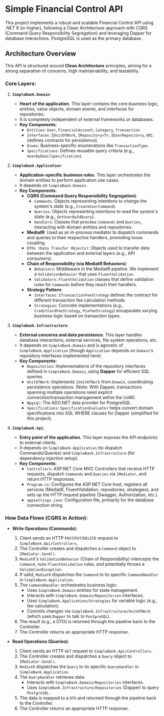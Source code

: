 # Simple Financial Control API

This project implements a robust and scalable Financial Control API using .NET 8 (or higher), following a Clean Architecture approach with CQRS (Command Query Responsibility Segregation) and leveraging Dapper for database interactions. PostgreSQL is used as the primary database.

## Architecture Overview

This API is structured around **Clean Architecture** principles, aiming for a strong separation of concerns, high maintainability, and testability.

### Core Layers:

1.  **`SimpleBank.Domain`**:
    * **Heart of the application.** This layer contains the core business logic, entities, value objects, domain events, and interfaces for repositories.
    * It is completely independent of external frameworks or databases.
    * **Key Components**:
        * `Entities`: `User`, `FinancialAccount`, `Category`, `Transaction`.
        * `Interfaces`: `IUnitOfWork`, `IRepository<T>`, `IUserRepository`, etc. (defines contracts for persistence).
        * `Enums`: Business-specific enumerations like `TransactionType`.
        * `Specifications`: Defines reusable query criteria (e.g., `UserByEmailSpecification`).

2.  **`SimpleBank.Application`**:
    * **Application-specific business rules.** This layer orchestrates the domain entities to perform application use cases.
    * It depends on `SimpleBank.Domain`.
    * **Key Components**:
        * **CQRS (Command Query Responsibility Segregation)**:
            * `Commands`: Objects representing intentions to *change* the system's state (e.g., `CreateUserCommand`).
            * `Queries`: Objects representing intentions to *read* the system's state (e.g., `GetUserByIdQuery`).
            * `Handlers`: Classes that process `Commands` and `Queries`, interacting with domain entities and repositories.
        * **MediatR**: Used as an in-process mediator to dispatch commands and queries to their respective handlers, promoting loose coupling.
        * `DTOs (Data Transfer Objects)`: Objects used to transfer data between the application and external layers (e.g., API consumers).
        * **Chain of Responsibility (via MediatR Behaviors)**:
            * `Behaviors`: Middleware in the MediatR pipeline. We implement a `ValidationBehavior` that uses `FluentValidation`.
            * `Validators`: `FluentValidation` classes that define validation rules for `Commands` before they reach their handlers.
        * **Strategy Pattern**:
            * `Interfaces`: `ITransactionFeeStrategy` defines the contract for different transaction fee calculation methods.
            * `Strategies`: Concrete implementations (e.g., `CreditCardFeeStrategy`, `PixFeeStrategy`) encapsulate varying business logic based on transaction types.

3.  **`SimpleBank.Infrastructure`**:
    * **External concerns and data persistence.** This layer handles database interactions, external services, file system operations, etc.
    * It depends on `SimpleBank.Domain` and is agnostic of `SimpleBank.Application` (though `Application` depends on `Domain`'s repository interfaces implemented here).
    * **Key Components**:
        * `Repositories`: Implementations of the repository interfaces defined in `SimpleBank.Domain`, using **Dapper** for efficient SQL queries.
        * `UnitOfWork`: Implements `IUnitOfWork` from `Domain`, coordinating persistence operations. (Note: With Dapper, transactions spanning multiple operations need explicit connection/transaction management within the UoW).
        * `Npgsql`: The ADO.NET data provider for PostgreSQL.
        * `Specifications`: `SpecificationEvaluator` helps convert domain specifications into SQL WHERE clauses for Dapper (simplified for this project).

4.  **`SimpleBank.Api`**:
    * **Entry point of the application.** This layer exposes the API endpoints to external clients.
    * It depends on `SimpleBank.Application` (to dispatch Commands/Queries) and `SimpleBank.Infrastructure` (for dependency injection setup).
    * **Key Components**:
        * `Controllers`: ASP.NET Core MVC Controllers that receive HTTP requests, dispatch `Commands` and `Queries` via `IMediator`, and return HTTP responses.
        * `Program.cs`: Configures the ASP.NET Core host, registers all services (MediatR, FluentValidation, repositories, strategies), and sets up the HTTP request pipeline (Swagger, Authorization, etc.).
        * `appsettings.json`: Configuration file, primarily for the database connection string.

### How Data Flows (CQRS in Action):

* **Write Operations (Commands)**:
    1.  Client sends an HTTP `POST`/`PUT`/`DELETE` request to `SimpleBank.Api/Controllers`.
    2.  The Controller creates and dispatches a `Command` object to `IMediator.Send()`.
    3.  `MediatR`'s `ValidationBehavior` (Chain of Responsibility) intercepts the `Command`, runs `FluentValidation` rules, and potentially throws a `ValidationException`.
    4.  If valid, `MediatR` dispatches the `Command` to its specific `CommandHandler` in `SimpleBank.Application`.
    5.  The `CommandHandler` orchestrates business logic:
        * Uses `SimpleBank.Domain` entities for state management.
        * Interacts with `SimpleBank.Domain/Repositories` interfaces.
        * Uses `SimpleBank.Application/Strategies` for variable logic (e.g., fee calculation).
        * Commits changes via `SimpleBank.Infrastructure/UnitOfWork` (which uses `Dapper` to talk to `PostgreSQL`).
    6.  The result (e.g., a DTO) is returned through the pipeline back to the Controller.
    7.  The Controller returns an appropriate HTTP response.

* **Read Operations (Queries)**:
    1.  Client sends an HTTP `GET` request to `SimpleBank.Api/Controllers`.
    2.  The Controller creates and dispatches a `Query` object to `IMediator.Send()`.
    3.  `MediatR` dispatches the `Query` to its specific `QueryHandler` in `SimpleBank.Application`.
    4.  The `QueryHandler` retrieves data:
        * Interacts with `SimpleBank.Domain/Repositories` interfaces.
        * Uses `SimpleBank.Infrastructure/Repositories` (Dapper) to query `PostgreSQL`.
    5.  The data is mapped to a `DTO` and returned through the pipeline back to the Controller.
    6.  The Controller returns an appropriate HTTP response.
